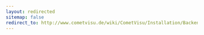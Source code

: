 ```yaml
---
layout: redirected
sitemap: false
redirect_to: http://www.cometvisu.de/wiki/CometVisu/Installation/Backend/de
---
```



